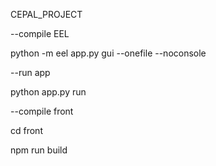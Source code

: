 CEPAL_PROJECT

--compile EEL

python -m eel app.py gui --onefile --noconsole


--run app

python app.py run


--compile front

cd front

npm run build  
